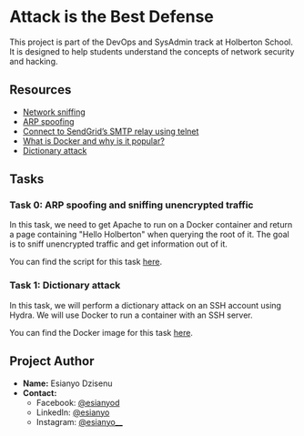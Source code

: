 # Attack is the Best Defense

This project is part of the DevOps and SysAdmin track at Holberton School. It is designed to help students understand the concepts of network security and hacking.

## Resources

- [Network sniffing](https://en.wikipedia.org/wiki/Packet_analyzer)
- [ARP spoofing](https://en.wikipedia.org/wiki/ARP_spoofing)
- [Connect to SendGrid’s SMTP relay using telnet](https://sendgrid.com/docs/for-developers/sending-email/getting-started-smtp/)
- [What is Docker and why is it popular?](https://www.zdnet.com/article/what-is-docker-and-why-is-it-so-darn-popular/)
- [Dictionary attack](https://en.wikipedia.org/wiki/Dictionary_attack)

## Tasks

### Task 0: ARP spoofing and sniffing unencrypted traffic

In this task, we need to get Apache to run on a Docker container and return a page containing "Hello Holberton" when querying the root of it. The goal is to sniff unencrypted traffic and get information out of it.

You can find the script for this task [here](https://github.com/holbertonschool/265-0).

### Task 1: Dictionary attack

In this task, we will perform a dictionary attack on an SSH account using Hydra. We will use Docker to run a container with an SSH server.

You can find the Docker image for this task [here](https://hub.docker.com/r/sylvainkalache/264-1).


## Project Author

- **Name:** Esianyo Dzisenu
- **Contact:** 
  - Facebook: [@esianyod](https://facebook.com/esianyod)
  - LinkedIn: [@esianyo](https://linkedin.com/in/esianyo)
  - Instagram: [@esianyo__](https://instagram.com/esianyo__)
